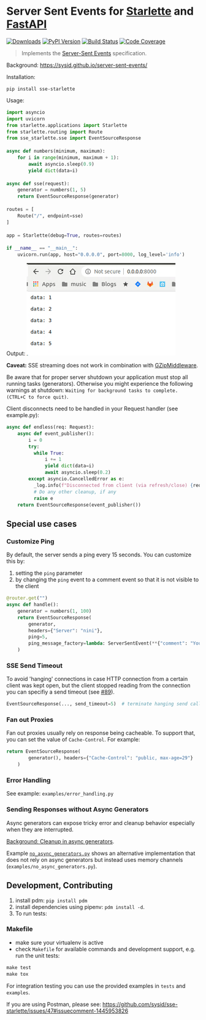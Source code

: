 # Server Sent Events for [Starlette](https://github.com/encode/starlette) and [FastAPI](https://fastapi.tiangolo.com/)

[![Downloads](https://static.pepy.tech/badge/sse-starlette/week)](https://pepy.tech/project/sse-starlette)
[![PyPI Version][pypi-image]][pypi-url]
[![Build Status][build-image]][build-url]
[![Code Coverage][coverage-image]][coverage-url]

> Implements the [Server-Sent Events](https://developer.mozilla.org/en-US/docs/Web/API/Server-sent_events) specification.

Background: https://sysid.github.io/server-sent-events/

Installation:

```shell
pip install sse-starlette
```

Usage:

```python
import asyncio
import uvicorn
from starlette.applications import Starlette
from starlette.routing import Route
from sse_starlette.sse import EventSourceResponse

async def numbers(minimum, maximum):
    for i in range(minimum, maximum + 1):
        await asyncio.sleep(0.9)
        yield dict(data=i)

async def sse(request):
    generator = numbers(1, 5)
    return EventSourceResponse(generator)

routes = [
    Route("/", endpoint=sse)
]

app = Starlette(debug=True, routes=routes)

if __name__ == "__main__":
    uvicorn.run(app, host="0.0.0.0", port=8000, log_level='info')
```

Output:
![output](output.png)

**Caveat:** SSE streaming does not work in combination with [GZipMiddleware](https://github.com/encode/starlette/issues/20#issuecomment-704106436).

Be aware that for proper server shutdown your application must stop all
running tasks (generators). Otherwise you might experience the following warnings
at shutdown: `Waiting for background tasks to complete. (CTRL+C to force quit)`.

Client disconnects need to be handled in your Request handler (see example.py):
```python
async def endless(req: Request):
    async def event_publisher():
        i = 0
        try:
          while True:
              i += 1
              yield dict(data=i)
              await asyncio.sleep(0.2)
        except asyncio.CancelledError as e:
          _log.info(f"Disconnected from client (via refresh/close) {req.client}")
          # Do any other cleanup, if any
          raise e
    return EventSourceResponse(event_publisher())
```

## Special use cases
### Customize Ping
By default, the server sends a ping every 15 seconds. You can customize this by:
1. setting the `ping` parameter
2. by changing the `ping` event to a comment event so that it is not visible to the client
```python
@router.get("")
async def handle():
    generator = numbers(1, 100)
    return EventSourceResponse(
        generator,
        headers={"Server": "nini"},
        ping=5,
        ping_message_factory=lambda: ServerSentEvent(**{"comment": "You can't see\r\nthis ping"}),
    )
```
### SSE Send Timeout
To avoid 'hanging' connections in case HTTP connection from a certain client was kept open, but the client
stopped reading from the connection you can specifiy a send timeout (see
[#89](https://github.com/sysid/sse-starlette/issues/89)).
```python
EventSourceResponse(..., send_timeout=5)  # terminate hanging send call after 5s
```

### Fan out Proxies
Fan out proxies usually rely on response being cacheable. To support that, you can set the value of `Cache-Control`.
For example:
```python
return EventSourceResponse(
        generator(), headers={"Cache-Control": "public, max-age=29"}
    )
```
### Error Handling
See example: `examples/error_handling.py`

### Sending Responses without Async Generators
Async generators can expose tricky error and cleanup behavior especially when they are interrupted.

[Background: Cleanup in async generators](https://vorpus.org/blog/some-thoughts-on-asynchronous-api-design-in-a-post-asyncawait-world/#cleanup-in-generators-and-async-generators).

Example [`no_async_generators.py`](https://github.com/sysid/sse-starlette/pull/56#issue-1704495339) shows an alternative implementation
that does not rely on async generators but instead uses memory channels (`examples/no_async_generators.py`).


## Development, Contributing
1. install pdm: `pip install pdm`
2. install dependencies using pipenv: `pdm install -d`.
3. To run tests:

### Makefile
- make sure your virtualenv is active
- check `Makefile` for available commands and development support, e.g. run the unit tests:
```python
make test
make tox
```

For integration testing you can use the provided examples in `tests` and `examples`.

If you are using Postman, please see: https://github.com/sysid/sse-starlette/issues/47#issuecomment-1445953826


<!-- Badges -->

[pypi-image]: https://badge.fury.io/py/sse-starlette.svg
[pypi-url]: https://pypi.org/project/sse-starlette/
[build-image]: https://github.com/sysid/sse-starlette/actions/workflows/build.yml/badge.svg
[build-url]: https://github.com/sysid/sse-starlette/actions/workflows/build.yml
[coverage-image]: https://codecov.io/gh/sysid/sse-starlette/branch/master/graph/badge.svg
[coverage-url]: https://codecov.io/gh/sysid/sse-starlette
